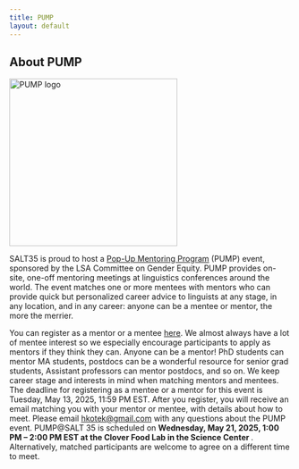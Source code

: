 ```yaml
---
title: PUMP
layout: default
---
```


## About PUMP

<img src="/salt35/assets/images/pump-logo.svg" alt="PUMP logo" width="300" />


SALT35 is proud to host a [Pop-Up Mentoring Program](https://genderinlinguistics.org/pump/) (PUMP) event, sponsored by the LSA Committee on Gender Equity. 
PUMP provides on-site, one-off mentoring meetings at linguistics conferences around the world. 
The event matches one or more mentees with mentors who can provide quick but personalized career advice to linguists at any stage, in any location, and in any career: anyone can be a mentee or mentor, the more the merrier.


You can register as a mentor or a mentee [here](https://docs.google.com/forms/d/e/1FAIpQLSch6vBHw6H6aZaDcA3GedzZlS30e32JHR9zHDx0f6QUYy6MvQ/viewform). We almost always have a lot of mentee interest so we especially encourage participants to apply as mentors if they think they can. Anyone can be a mentor! PhD students can mentor MA students, postdocs can be a wonderful resource for senior grad students, Assistant professors can mentor postdocs, and so on. We keep career stage and interests in mind when matching mentors and mentees. The deadline for registering as a mentee or a mentor for this event is Tuesday, May 13, 2025, 11:59 PM  EST. After you register, you will receive an email matching you with your mentor or mentee, with details about how to meet. Please email hkotek@gmail.com with any questions about the PUMP event. PUMP@SALT 35 is scheduled on <b> Wednesday, May 21, 2025, 1:00 PM – 2:00 PM  EST at the Clover Food Lab in the Science Center </b>. Alternatively, matched participants are welcome to agree on a different time to meet.


